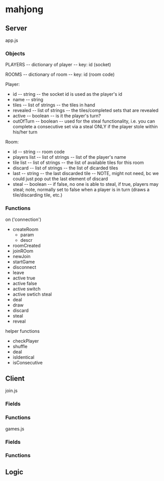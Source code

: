 # mahjong
<insert description> 

## Server
app.js

### Objects
PLAYERS -- dictionary of player -- key: id (socket)

ROOMS -- dictionary of room -- key: id (room code)

Player:
- id -- string -- the socket id is used as the player's id
- name -- string
- tiles -- list of strings -- the tiles in hand
- revealed -- list of strings -- the tiles/completed sets that are revealed
- active -- boolean -- is it the player's turn? 
- outOfTurn -- boolean -- used for the steal functionality, i.e. you can complete a consecutive set via a steal ONLY if the player stole within his/her turn

Room:
- id -- string -- room code
- players list -- list of strings -- list of the player's name
- tile list -- list of strings -- the list of available tiles for this room
- discard -- list of strings -- the list of dicarded tiles
- last -- string -- the last discarded tile -- NOTE, might not need, bc we could just pop out the last element of discard
- steal -- boolean -- if false, no one is able to steal, if true, players may steal; note, normally set to false when a player is in turn (draws a tile/discarding tile, etc.)

### Functions
on ('connection')
- createRoom
  - param
  - descr
- roomCreated
- joinROom
- newJoin
- startGame
- disconnect
- leave
- active true
- active false
- active switch
- active swtich steal
- deal
- draw
- discard
- steal
- reveal

helper functions
- checkPlayer
- shuffle
- deal
- isIdentical
- isConsecutive


## Client
join.js
### Fields
### Functions

games.js
### Fields
### Functions
## Logic
